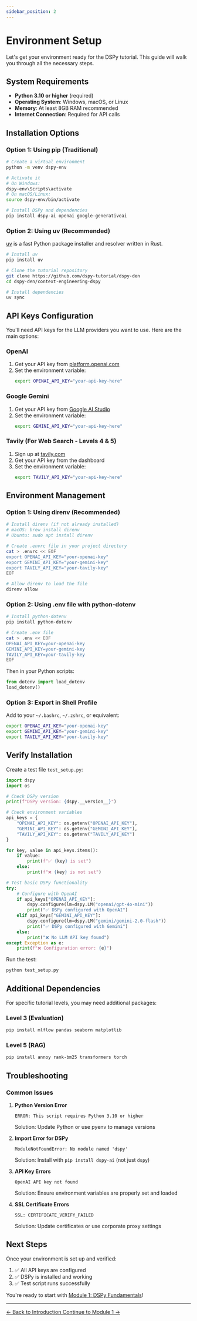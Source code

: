 ```yaml
---
sidebar_position: 2
---
```


# Environment Setup

Let's get your environment ready for the DSPy tutorial. This guide will walk you through all the necessary steps.

## System Requirements

- **Python 3.10 or higher** (required)
- **Operating System**: Windows, macOS, or Linux
- **Memory**: At least 8GB RAM recommended
- **Internet Connection**: Required for API calls

## Installation Options

### Option 1: Using pip (Traditional)

```bash
# Create a virtual environment
python -m venv dspy-env

# Activate it
# On Windows:
dspy-env\Scripts\activate
# On macOS/Linux:
source dspy-env/bin/activate

# Install DSPy and dependencies
pip install dspy-ai openai google-generativeai
```

### Option 2: Using uv (Recommended)

[uv](https://github.com/astral-sh/uv) is a fast Python package installer and resolver written in Rust.

```bash
# Install uv
pip install uv

# Clone the tutorial repository
git clone https://github.com/dspy-tutorial/dspy-den
cd dspy-den/context-engineering-dspy

# Install dependencies
uv sync
```

## API Keys Configuration

You'll need API keys for the LLM providers you want to use. Here are the main options:

### OpenAI

1. Get your API key from [platform.openai.com](https://platform.openai.com)
2. Set the environment variable:
   ```bash
   export OPENAI_API_KEY="your-api-key-here"
   ```

### Google Gemini

1. Get your API key from [Google AI Studio](https://makersuite.google.com/app/apikey)
2. Set the environment variable:
   ```bash
   export GEMINI_API_KEY="your-api-key-here"
   ```

### Tavily (For Web Search - Levels 4 & 5)

1. Sign up at [tavily.com](https://tavily.com)
2. Get your API key from the dashboard
3. Set the environment variable:
   ```bash
   export TAVILY_API_KEY="your-api-key-here"
   ```

## Environment Management

### Option 1: Using direnv (Recommended)

```bash
# Install direnv (if not already installed)
# macOS: brew install direnv
# Ubuntu: sudo apt install direnv

# Create .envrc file in your project directory
cat > .envrc << EOF
export OPENAI_API_KEY="your-openai-key"
export GEMINI_API_KEY="your-gemini-key"
export TAVILY_API_KEY="your-tavily-key"
EOF

# Allow direnv to load the file
direnv allow
```

### Option 2: Using .env file with python-dotenv

```bash
# Install python-dotenv
pip install python-dotenv

# Create .env file
cat > .env << EOF
OPENAI_API_KEY=your-openai-key
GEMINI_API_KEY=your-gemini-key
TAVILY_API_KEY=your-tavily-key
EOF
```

Then in your Python scripts:
```python
from dotenv import load_dotenv
load_dotenv()
```

### Option 3: Export in Shell Profile

Add to your `~/.bashrc`, `~/.zshrc`, or equivalent:
```bash
export OPENAI_API_KEY="your-openai-key"
export GEMINI_API_KEY="your-gemini-key"
export TAVILY_API_KEY="your-tavily-key"
```

## Verify Installation

Create a test file `test_setup.py`:

```python
import dspy
import os

# Check DSPy version
print(f"DSPy version: {dspy.__version__}")

# Check environment variables
api_keys = {
    "OPENAI_API_KEY": os.getenv("OPENAI_API_KEY"),
    "GEMINI_API_KEY": os.getenv("GEMINI_API_KEY"),
    "TAVILY_API_KEY": os.getenv("TAVILY_API_KEY")
}

for key, value in api_keys.items():
    if value:
        print(f"✅ {key} is set")
    else:
        print(f"❌ {key} is not set")

# Test basic DSPy functionality
try:
    # Configure with OpenAI
    if api_keys["OPENAI_API_KEY"]:
        dspy.configure(lm=dspy.LM("openai/gpt-4o-mini"))
        print("✅ DSPy configured with OpenAI")
    elif api_keys["GEMINI_API_KEY"]:
        dspy.configure(lm=dspy.LM("gemini/gemini-2.0-flash"))
        print("✅ DSPy configured with Gemini")
    else:
        print("❌ No LLM API key found")
except Exception as e:
    print(f"❌ Configuration error: {e}")
```

Run the test:
```bash
python test_setup.py
```

## Additional Dependencies

For specific tutorial levels, you may need additional packages:

### Level 3 (Evaluation)
```bash
pip install mlflow pandas seaborn matplotlib
```

### Level 5 (RAG)
```bash
pip install annoy rank-bm25 transformers torch
```

## Troubleshooting

### Common Issues

1. **Python Version Error**
   ```
   ERROR: This script requires Python 3.10 or higher
   ```
   Solution: Update Python or use pyenv to manage versions

2. **Import Error for DSPy**
   ```
   ModuleNotFoundError: No module named 'dspy'
   ```
   Solution: Install with `pip install dspy-ai` (not just `dspy`)

3. **API Key Errors**
   ```
   OpenAI API key not found
   ```
   Solution: Ensure environment variables are properly set and loaded

4. **SSL Certificate Errors**
   ```
   SSL: CERTIFICATE_VERIFY_FAILED
   ```
   Solution: Update certificates or use corporate proxy settings

## Next Steps

Once your environment is set up and verified:

1. ✅ All API keys are configured
2. ✅ DSPy is installed and working
3. ✅ Test script runs successfully

You're ready to start with [Module 1: DSPy Fundamentals](/tutorial/module1/fundamentals)!

---

<div style={{textAlign: 'center', marginTop: '2rem'}}>
  <a className="button button--secondary button--lg" href="/tutorial/intro">
    ← Back to Introduction
  </a>
  <span style={{margin: '0 1rem'}}></span>
  <a className="button button--primary button--lg" href="/tutorial/module1/fundamentals">
    Continue to Module 1 →
  </a>
</div>